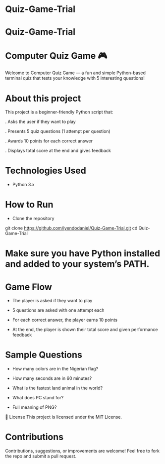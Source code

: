 # Quiz-Game-Trial
# Quiz-Game-Trial

# Computer Quiz Game 🎮
Welcome to Computer Quiz Game — a fun and simple Python-based terminal quiz that tests your knowledge with 5 interesting questions!
# About this project 
This project is a beginner-friendly Python script that:

. Asks the user if they want to play

. Presents 5 quiz questions (1 attempt per question)

. Awards 10 points for each correct answer

. Displays total score at the end and gives feedback

# Technologies Used
* Python 3.x

# How to Run
* Clone the repository

git clone https://github.com/iyendodaniel/Quiz-Game-Trial.git
cd Quiz-Game-Trial

# Make sure you have Python installed and added to your system’s PATH.

# Game Flow
* The player is asked if they want to play

* 5 questions are asked with one attempt each

* For each correct answer, the player earns 10 points

* At the end, the player is shown their total score and given performance feedback

# Sample Questions
* How many colors are in the Nigerian flag?

* How many seconds are in 60 minutes?

* What is the fastest land animal in the world?

* What does PC stand for?

* Full meaning of PNG?

🪪 License
This project is licensed under the MIT License.

# Contributions
Contributions, suggestions, or improvements are welcome!
Feel free to fork the repo and submit a pull request.
